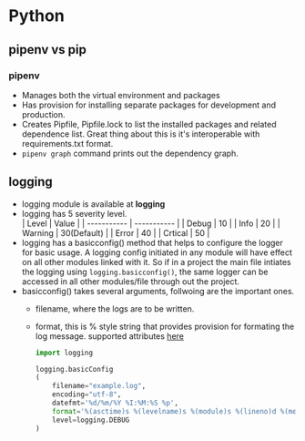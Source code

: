 # Python

## __pipenv vs pip__
### __pipenv__
* Manages both the virtual environment and packages
* Has provision for installing separate packages for development and production.
* Creates Pipfile, Pipfile.lock to list the installed packages and related dependence list. Great thing about this is it's interoperable with requirements.txt format.
* <code>pipenv graph</code> command prints out the dependency graph. 
#### 

## logging 

* logging module is available at __logging__
* logging has 5 severity level.  
    | Level       | Value       |
    | ----------- | ----------- |
    | Debug       | 10          |
    | Info        | 20          |
    | Warning     | 30(Default) | 
    | Error       | 40          |
    | Crtical     | 50          |
* logging has a basicconfig() method that helps to configure the logger for basic usage. A logging config initiated in any module will have effect on all other modules linked with it. So if in a project the main file intiates the logging using <code>logging.basicconfig()</code>, the same logger can be accessed in all other modules/file through out the project.
* basicconfig() takes several arguments, follwoing are the important ones.
  * filename, where the logs are to be written. 
  * format, this is % style string that provides provision for formating the log message. supported attributes [here](https://docs.python.org/3/library/logging.html#logrecord-attributes)

    ```python
    import logging

    logging.basicConfig
    (
        filename="example.log",     
        encoding="utf-8", 
        datefmt='%d/%m/%Y %I:%M:%S %p',
        format='%(asctime)s %(levelname)s %(module)s %(lineno)d %(message)s', 
        level=logging.DEBUG
    )
    ```